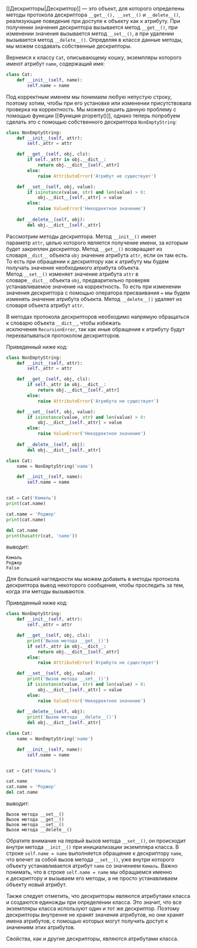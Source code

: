 [[Дескрипторы|Дескриптор]] — это объект, для которого определены методы протокола дескриптора `__get__(), __set__()` и `__delete__()`, реализующие поведение при доступе к объекту как к атрибуту. При получении значения дескриптора вызывается метод `__get__()`, при изменении значения вызывается метод `__set__()`, а при удалении вызывается метод `__delete__()`. Определяя в классе данные методы, мы можем создавать собственные дескрипторы.

Вернемся к классу `Cat`, описывающему кошку, экземпляры которого имеют атрибут `name`, содержащий имя:

```python
class Cat:
    def __init__(self, name):
        self.name = name
```

Под корректным именем мы понимаем любую непустую строку, поэтому хотим, чтобы при его установке или изменении присутствовала проверка на корректность. Мы можем решить данную проблему с помощью функции [[Функция property()]], однако теперь попробуем сделать это с помощью собственного дескриптора `NonEmptyString`:

```python
class NonEmptyString:
    def __init__(self, attr):
        self._attr = attr

    def __get__(self, obj, cls):
        if self._attr in obj.__dict__:
            return obj.__dict__[self._attr]
        else:
            raise AttributeError('Атрибут не существует')

    def __set__(self, obj, value):
        if isinstance(value, str) and len(value) > 0:
            obj.__dict__[self._attr] = value
        else:
            raise ValueError('Некорректное значение')
        
    def __delete__(self, obj):
        del obj.__dict__[self._attr]
```

Рассмотрим методы дескриптора. Метод `__init__()` имеет параметр `attr`, целью которого является получение имени, за которым будет закреплен дескриптор. Метод `__get__()` возвращает из словаря`__dict__` объекта `obj` значение атрибута `attr`, если он там есть. То есть при обращении к дескриптору как к атрибуту мы будем получать значение необходимого атрибута объекта. Метод `__set__()` изменяет значение атрибута `attr` в словаре`__dict__` объекта `obj`, предварительно проверяя устанавливаемое значение на корректность. То есть при изменении значения дескриптора с помощью оператора присваивания `=` мы будем изменять значение атрибута объекта. Метод `__delete__()` удаляет из словаря объекта атрибут `attr`.

В методах протокола дескрипторов необходимо напрямую обращаться к словарю объекта `__dict__`, чтобы избежать исключения `RecursionError`, так как иные обращения к атрибуту будут перехватываться протоколом дескрипторов.

Приведенный ниже код:

```python
class NonEmptyString:
    def __init__(self, attr):
        self._attr = attr

    def __get__(self, obj, cls):
        if self._attr in obj.__dict__:
            return obj.__dict__[self._attr]
        else:
            raise AttributeError('Атрибута не существует')

    def __set__(self, obj, value):
        if isinstance(value, str) and len(value) > 0:
            obj.__dict__[self._attr] = value
        else:
            raise ValueError('Некорректное значение')
        
    def __delete__(self, obj):
        del obj.__dict__[self._attr]

class Cat:
    name = NonEmptyString('name')

    def __init__(self, name):
        self.name = name


cat = Cat('Кемаль')
print(cat.name)

cat.name = 'Роджер'
print(cat.name)

del cat.name
print(hasattr(cat, 'name'))
```

выводит:

```no-highlight
Кемаль
Роджер
False
```

Для большей наглядности мы можем добавить в методы протокола дескриптора вывод некоторого сообщения, чтобы проследить за тем, когда эти методы вызываются.

Приведенный ниже код:

```python
class NonEmptyString:
    def __init__(self, attr):
        self._attr = attr

    def __get__(self, obj, cls):
        print('Вызов метода __get__()')
        if self._attr in obj.__dict__:
            return obj.__dict__[self._attr]
        else:
            raise AttributeError('Атрибута не существует')

    def __set__(self, obj, value):
        print('Вызов метода __set__()')
        if isinstance(value, str) and len(value) > 0:
            obj.__dict__[self._attr] = value
        else:
            raise ValueError('Некорректное значение')
        
    def __delete__(self, obj):
        print('Вызов метода __delete__()')
        del obj.__dict__[self._attr]

class Cat:
    name = NonEmptyString('name')

    def __init__(self, name):
        self.name = name


cat = Cat('Кемаль')

cat.name
cat.name = 'Роджер'
del cat.name
```

выводит:

```no-highlight
Вызов метода __set__()
Вызов метода __get__()
Вызов метода __set__()
Вызов метода __delete__()
```

Обратите внимание на первый вызов метода `__set__()`, он происходит внутри метода `__init__()` при инициализации экземпляра класса. В строке `self.name = name` выполняется обращение к дескриптору `name`, что влечет за собой вызов метода `__set__()`, уже внутри которого объекту устанавливается атрибут `name` со значением `Кемаль`. Важно понимать, что в строке `self.name = name` мы обращаемся именно к дескриптору и вызываем его методы, а не просто устанавливаем объекту новый атрибут.

Также следует отметить, что дескрипторы являются атрибутами класса и создаются единожды при определении класса. Это значит, что все экземпляры класса используют один и тот же дескриптор. Поэтому дескрипторы внутренне не хранят значения атрибутов, но они хранят имена атрибутов, с помощью которых могут получить доступ к значениям этих атрибутов.

Свойства, как и другие дескрипторы, являются атрибутами класса.
